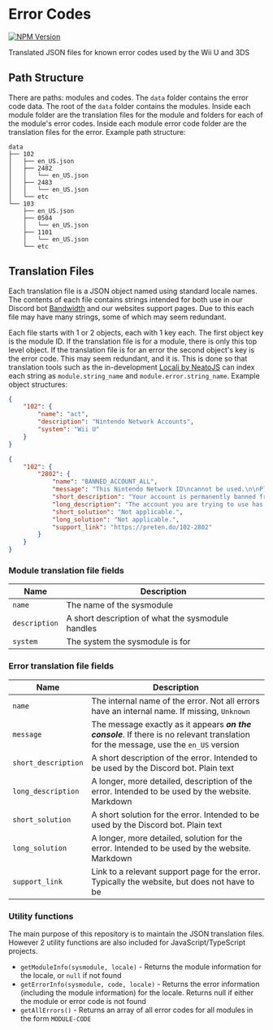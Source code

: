 # Error Codes
[![NPM Version](https://img.shields.io/npm/v/%40pretendonetwork%2Ferror-codes)](https://www.npmjs.com/package/@pretendonetwork/error-codes)

Translated JSON files for known error codes used by the Wii U and 3DS

## Path Structure
There are paths: modules and codes. The `data` folder contains the error code data. The root of the `data` folder contains the modules. Inside each module folder are the translation files for the module and folders for each of the module's error codes. Inside each module error code folder are the translation files for the error. Example path structure:

```
data
├── 102
│   ├── en_US.json
│   ├── 2482
│   │   └── en_US.json
│   ├── 2483
│   │   └── en_US.json
│   └── etc
└── 103
    ├── en_US.json
    ├── 0504
    │   └── en_US.json
    ├── 1101
    │   └── en_US.json
    └── etc
```

## Translation Files
Each translation file is a JSON object named using standard locale names. The contents of each file contains strings intended for both use in our Discord bot [Bandwidth](https://github.com/PretendoNetwork/Bandwidth) and our websites support pages. Due to this each file may have many strings, some of which may seem redundant.

Each file starts with 1 or 2 objects, each with 1 key each. The first object key is the module ID. If the translation file is for a module, there is only this top level object. If the translation file is for an error the second object's key is the error code. This may seem redundant, and it is. This is done so that translation tools such as the in-development [Locali by NeatoJS](https://discord.gg/cGd5pKxWyK) can index each string as `module.string_name` and `module.error.string_name`. Example object structures:

```json
{
	"102": {
		"name": "act",
		"description": "Nintendo Network Accounts",
		"system": "Wii U"
	}
}
```

```json
{
	"102": {
		"2802": {
			"name": "BANNED_ACCOUNT_ALL",
			"message": "This Nintendo Network ID\ncannot be used.\n\nPlease make a note of the error code\nand visit support.nintendo.com.",
			"short_description": "Your account is permanently banned from all aspects of the network.",
			"long_description": "The account you are trying to use has been permanently banned from all aspects of the network. This includes, but is not limited to:\n\n- Miiverse\n- Game servers\n- 3rd party services which opt-in to respecting network bans",
			"short_solution": "Not applicable.",
			"long_solution": "Not applicable.",
			"support_link": "https://preten.do/102-2802"
		}
	}
}
```

### Module translation file fields

| Name          | Description                                       |
| ------------- | ------------------------------------------------- |
| `name`        | The name of the sysmodule                         |
| `description` | A short description of what the sysmodule handles |
| `system`      | The system the sysmodule is for                   |

### Error translation file fields

| Name                | Description                                                                                                                          |
| ------------------- | ------------------------------------------------------------------------------------------------------------------------------------ |
| `name`              | The internal name of the error. Not all errors have an internal name. If missing, `Unknown`                                          |
| `message`           | The message exactly as it appears ***on the console***. If there is no relevant translation for the message, use the `en_US` version |
| `short_description` | A short description of the error. Intended to be used by the Discord bot. Plain text                                                 |
| `long_description`  | A longer, more detailed, description of the error. Intended to be used by the website. Markdown                                      |
| `short_solution`    | A short solution for the error. Intended to be used by the Discord bot. Plain text                                                   |
| `long_solution`     | A longer, more detailed, solution for the error. Intended to be used by the website. Markdown                                        |
| `support_link`      | Link to a relevant support page for the error. Typically the website, but does not have to be                                        |

### Utility functions
The main purpose of this repository is to maintain the JSON translation files. However 2 utility functions are also included for JavaScript/TypeScript projects.

- `getModuleInfo(sysmodule, locale)` - Returns the module information for the locale, or `null` if not found
- `getErrorInfo(sysmodule, code, locale)` - Returns the error information (including the module information) for the locale. Returns null if either the module or error code is not found
- `getAllErrors()` - Returns an array of all error codes for all modules in the form `MODULE-CODE`
